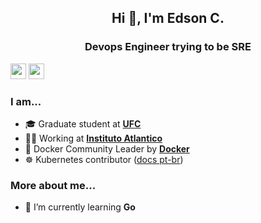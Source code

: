 <h2 align="center">Hi 👋, I'm Edson C.</h2>
<h3 align="center">Devops Engineer trying to be SRE</h3>

<p><a href="https://www.twitter.com/tuxpilgrim"><img src="https://img.shields.io/badge/twitter-%231DA1F2.svg?&style=for-the-badge&logo=twitter&logoColor=white" height=25></a> <a href="https://www.linkedin.com/in/edsoncelio/"><img src="https://img.shields.io/badge/linkedin-%230077B5.svg?&style=for-the-badge&logo=linkedin&logoColor=white" height=25></a> 

### I am...
* 🎓 Graduate student at **[UFC](https://ufc.br)**
* 👨‍💻 Working at **[Instituto Atlantico](https://www.atlantico.com.br)**
* 🐳 Docker Community Leader by **[Docker](https://events.docker.com/u/mc3fb2/#/about)**
* ☸ Kubernetes contributor ([docs pt-br](https://kubernetes.io/pt-br/))

### More about me...
* 🌱  I’m currently learning **Go**
